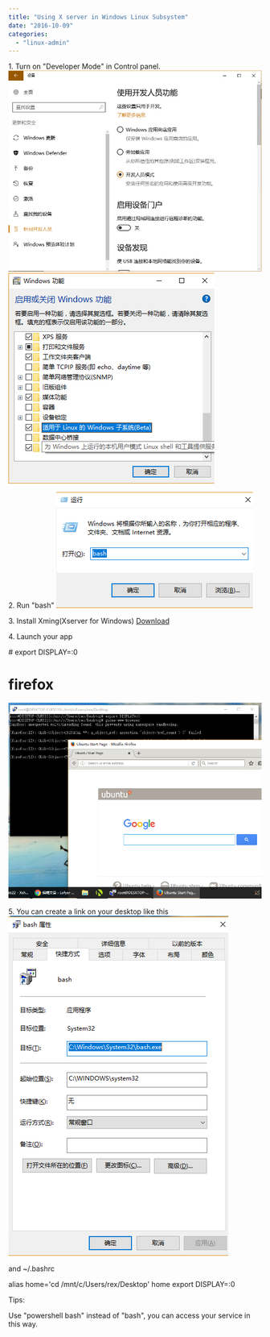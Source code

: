 ```yaml
---
title: "Using X server in Windows Linux Subsystem"
date: "2016-10-09"
categories: 
  - "linux-admin"
---
```


1\. Turn on "Developer Mode" in Control panel. [![developer-mode](images/developer-mode.png)](http://blog.lofyer.org/wp-content/uploads/developer-mode.png) [![sss](images/sss.png)](http://blog.lofyer.org/wp-content/uploads/sss.png)

2\. Run "bash" [![bash](images/bash.png)](http://blog.lofyer.org/wp-content/uploads/bash.png)

3\. Install Xming(Xserver for Windows) [Download](https://sourceforge.net/projects/xming/)

4\. Launch your app

\# export DISPLAY=:0
# firefox

[![launch](images/launch.png)](http://blog.lofyer.org/wp-content/uploads/launch.png)

5\. You can create a link on your desktop like this [![aaa](images/aaa.png)](http://blog.lofyer.org/wp-content/uploads/aaa.png)

and ~/.bashrc

alias home='cd /mnt/c/Users/rex/Desktop'
home
export DISPLAY=:0

Tips:

Use "powershell bash" instead of "bash", you can access your service in this way.
